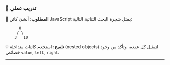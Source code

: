 ### 🧪 تدريب عملي

🔹 **المطلوب:**
أنشئ كائن JavaScript يمثل شجرة البحث الثنائية التالية:
```
      8
     / \
    3   10
```
💡 **تلميح:**
استخدم كائنات متداخلة (nested objects) لتمثيل كل عقدة، وتأكد من وجود خصائص `value`, `left`, `right`.

---